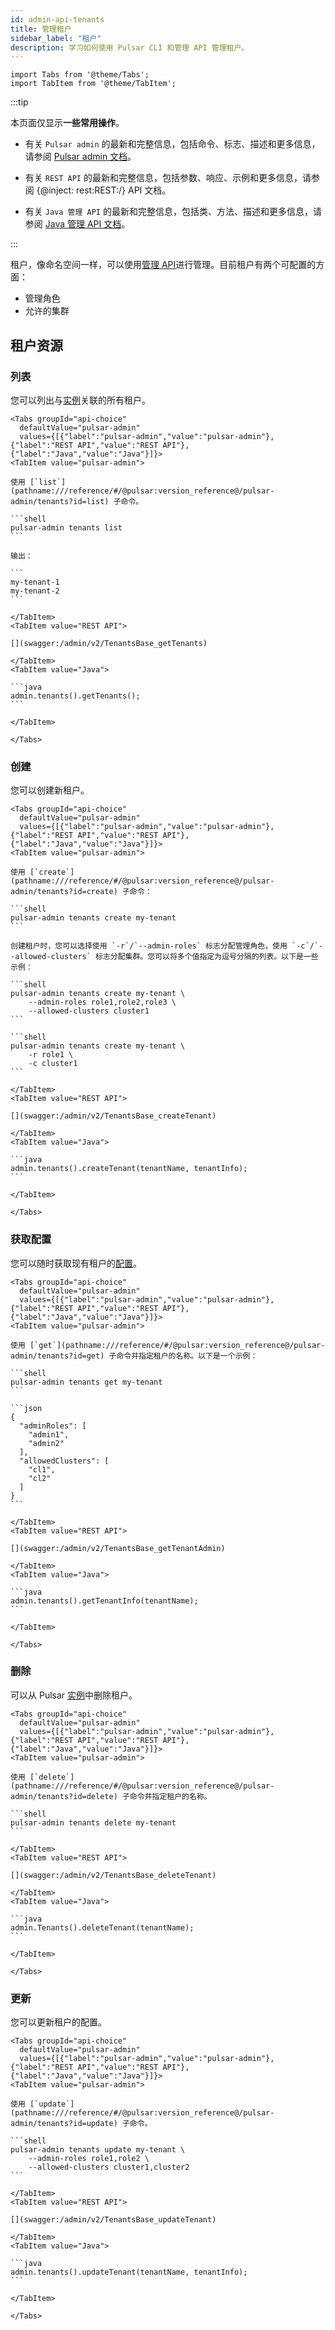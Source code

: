 ```yaml
---
id: admin-api-tenants
title: 管理租户
sidebar_label: "租户"
description: 学习如何使用 Pulsar CLI 和管理 API 管理租户。
---
```


````mdx-code-block
import Tabs from '@theme/Tabs';
import TabItem from '@theme/TabItem';
````


:::tip

 本页面仅显示**一些常用操作**。

 - 有关 `Pulsar admin` 的最新和完整信息，包括命令、标志、描述和更多信息，请参阅 [Pulsar admin 文档](pathname:///reference/#/@pulsar:version_reference@/pulsar-admin/)。

 - 有关 `REST API` 的最新和完整信息，包括参数、响应、示例和更多信息，请参阅 {@inject: rest:REST:/} API 文档。

 - 有关 `Java 管理 API` 的最新和完整信息，包括类、方法、描述和更多信息，请参阅 [Java 管理 API 文档](/api/admin/)。

:::

租户，像命名空间一样，可以使用[管理 API](admin-api-overview.md)进行管理。目前租户有两个可配置的方面：

* 管理角色
* 允许的集群

## 租户资源

### 列表

您可以列出与[实例](reference-terminology.md#instance)关联的所有租户。

````mdx-code-block
<Tabs groupId="api-choice"
  defaultValue="pulsar-admin"
  values={[{"label":"pulsar-admin","value":"pulsar-admin"},{"label":"REST API","value":"REST API"},{"label":"Java","value":"Java"}]}>
<TabItem value="pulsar-admin">

使用 [`list`](pathname:///reference/#/@pulsar:version_reference@/pulsar-admin/tenants?id=list) 子命令。

```shell
pulsar-admin tenants list
```

输出：

```
my-tenant-1
my-tenant-2
```

</TabItem>
<TabItem value="REST API">

[](swagger:/admin/v2/TenantsBase_getTenants)

</TabItem>
<TabItem value="Java">

```java
admin.tenants().getTenants();
```

</TabItem>

</Tabs>
````

### 创建

您可以创建新租户。

````mdx-code-block
<Tabs groupId="api-choice"
  defaultValue="pulsar-admin"
  values={[{"label":"pulsar-admin","value":"pulsar-admin"},{"label":"REST API","value":"REST API"},{"label":"Java","value":"Java"}]}>
<TabItem value="pulsar-admin">

使用 [`create`](pathname:///reference/#/@pulsar:version_reference@/pulsar-admin/tenants?id=create) 子命令：

```shell
pulsar-admin tenants create my-tenant
```

创建租户时，您可以选择使用 `-r`/`--admin-roles` 标志分配管理角色，使用 `-c`/`--allowed-clusters` 标志分配集群。您可以将多个值指定为逗号分隔的列表。以下是一些示例：

```shell
pulsar-admin tenants create my-tenant \
    --admin-roles role1,role2,role3 \
    --allowed-clusters cluster1
```

```shell
pulsar-admin tenants create my-tenant \
    -r role1 \
    -c cluster1
```

</TabItem>
<TabItem value="REST API">

[](swagger:/admin/v2/TenantsBase_createTenant)

</TabItem>
<TabItem value="Java">

```java
admin.tenants().createTenant(tenantName, tenantInfo);
```

</TabItem>

</Tabs>
````

### 获取配置

您可以随时获取现有租户的[配置](reference-configuration.md)。

````mdx-code-block
<Tabs groupId="api-choice"
  defaultValue="pulsar-admin"
  values={[{"label":"pulsar-admin","value":"pulsar-admin"},{"label":"REST API","value":"REST API"},{"label":"Java","value":"Java"}]}>
<TabItem value="pulsar-admin">

使用 [`get`](pathname:///reference/#/@pulsar:version_reference@/pulsar-admin/tenants?id=get) 子命令并指定租户的名称。以下是一个示例：

```shell
pulsar-admin tenants get my-tenant
```

```json
{
  "adminRoles": [
    "admin1",
    "admin2"
  ],
  "allowedClusters": [
    "cl1",
    "cl2"
  ]
}
```

</TabItem>
<TabItem value="REST API">

[](swagger:/admin/v2/TenantsBase_getTenantAdmin)

</TabItem>
<TabItem value="Java">

```java
admin.tenants().getTenantInfo(tenantName);
```

</TabItem>

</Tabs>
````

### 删除

可以从 Pulsar [实例](reference-terminology.md#instance)中删除租户。

````mdx-code-block
<Tabs groupId="api-choice"
  defaultValue="pulsar-admin"
  values={[{"label":"pulsar-admin","value":"pulsar-admin"},{"label":"REST API","value":"REST API"},{"label":"Java","value":"Java"}]}>
<TabItem value="pulsar-admin">

使用 [`delete`](pathname:///reference/#/@pulsar:version_reference@/pulsar-admin/tenants?id=delete) 子命令并指定租户的名称。

```shell
pulsar-admin tenants delete my-tenant
```

</TabItem>
<TabItem value="REST API">

[](swagger:/admin/v2/TenantsBase_deleteTenant)

</TabItem>
<TabItem value="Java">

```java
admin.Tenants().deleteTenant(tenantName);
```

</TabItem>

</Tabs>
````

### 更新

您可以更新租户的配置。

````mdx-code-block
<Tabs groupId="api-choice"
  defaultValue="pulsar-admin"
  values={[{"label":"pulsar-admin","value":"pulsar-admin"},{"label":"REST API","value":"REST API"},{"label":"Java","value":"Java"}]}>
<TabItem value="pulsar-admin">

使用 [`update`](pathname:///reference/#/@pulsar:version_reference@/pulsar-admin/tenants?id=update) 子命令。

```shell
pulsar-admin tenants update my-tenant \
    --admin-roles role1,role2 \
    --allowed-clusters cluster1,cluster2
```

</TabItem>
<TabItem value="REST API">

[](swagger:/admin/v2/TenantsBase_updateTenant)

</TabItem>
<TabItem value="Java">

```java
admin.tenants().updateTenant(tenantName, tenantInfo);
```

</TabItem>

</Tabs>
````